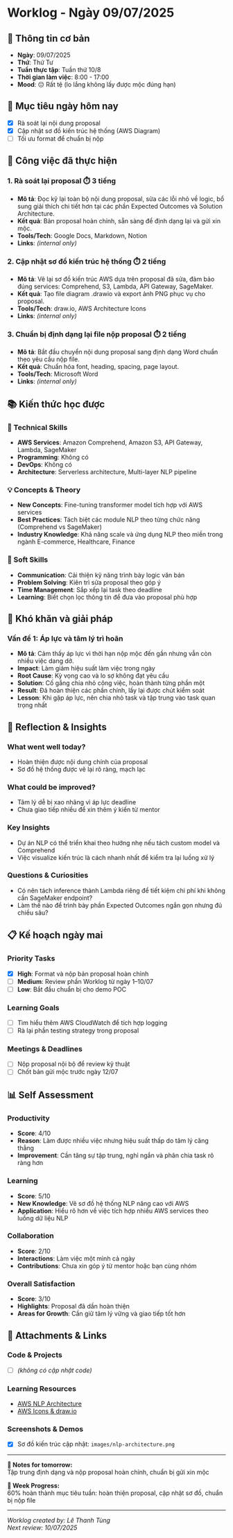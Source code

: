 # Worklog - Ngày 09/07/2025

## 📅 Thông tin cơ bản
- **Ngày**: 09/07/2025
- **Thứ**: Thứ Tư
- **Tuần thực tập**: Tuần thứ 10/8
- **Thời gian làm việc**: 8:00 - 17:00
- **Mood**: 😔 Rất tệ (lo lắng không lấy được mộc đúng hạn)

## 🎯 Mục tiêu ngày hôm nay
- [x] Rà soát lại nội dung proposal
- [x] Cập nhật sơ đồ kiến trúc hệ thống (AWS Diagram)
- [ ] Tối ưu format để chuẩn bị nộp

## 💼 Công việc đã thực hiện

### 1. Rà soát lại proposal ⏱️ 3 tiếng
- **Mô tả**: Đọc kỹ lại toàn bộ nội dung proposal, sửa các lỗi nhỏ về logic, bổ sung giải thích chi tiết hơn tại các phần Expected Outcomes và Solution Architecture.
- **Kết quả**: Bản proposal hoàn chỉnh, sẵn sàng để định dạng lại và gửi xin mộc.
- **Tools/Tech**: Google Docs, Markdown, Notion
- **Links**: *(internal only)*

### 2. Cập nhật sơ đồ kiến trúc hệ thống ⏱️ 2 tiếng
- **Mô tả**: Vẽ lại sơ đồ kiến trúc AWS dựa trên proposal đã sửa, đảm bảo đúng services: Comprehend, S3, Lambda, API Gateway, SageMaker.
- **Kết quả**: Tạo file diagram .drawio và export ảnh PNG phục vụ cho proposal.
- **Tools/Tech**: draw.io, AWS Architecture Icons
- **Links**: *(internal only)*

### 3. Chuẩn bị định dạng lại file nộp proposal ⏱️ 2 tiếng
- **Mô tả**: Bắt đầu chuyển nội dung proposal sang định dạng Word chuẩn theo yêu cầu nộp file.
- **Kết quả**: Chuẩn hóa font, heading, spacing, page layout.
- **Tools/Tech**: Microsoft Word
- **Links**: *(internal only)*

## 📚 Kiến thức học được

### 🔧 Technical Skills
- **AWS Services**: Amazon Comprehend, Amazon S3, API Gateway, Lambda, SageMaker
- **Programming**: Không có
- **DevOps**: Không có
- **Architecture**: Serverless architecture, Multi-layer NLP pipeline

### 💡 Concepts & Theory
- **New Concepts**: Fine-tuning transformer model tích hợp với AWS services
- **Best Practices**: Tách biệt các module NLP theo từng chức năng (Comprehend vs SageMaker)
- **Industry Knowledge**: Khả năng scale và ứng dụng NLP theo miền trong ngành E-commerce, Healthcare, Finance

### 🤝 Soft Skills
- **Communication**: Cải thiện kỹ năng trình bày logic văn bản
- **Problem Solving**: Kiên trì sửa proposal theo góp ý
- **Time Management**: Sắp xếp lại task theo deadline
- **Learning**: Biết chọn lọc thông tin để đưa vào proposal phù hợp

## 🚧 Khó khăn và giải pháp

### Vấn đề 1: Áp lực và tâm lý trì hoãn
- **Mô tả**: Cảm thấy áp lực vì thời hạn nộp mộc đến gần nhưng vẫn còn nhiều việc dang dở.
- **Impact**: Làm giảm hiệu suất làm việc trong ngày
- **Root Cause**: Kỳ vọng cao và lo sợ không đạt yêu cầu
- **Solution**: Cố gắng chia nhỏ công việc, hoàn thành từng phần một
- **Result**: Đã hoàn thiện các phần chính, lấy lại được chút kiểm soát
- **Lesson**: Khi gặp áp lực, nên chia nhỏ task và tập trung vào task quan trọng nhất

## 💭 Reflection & Insights

### What went well today?
- Hoàn thiện được nội dung chính của proposal
- Sơ đồ hệ thống được vẽ lại rõ ràng, mạch lạc

### What could be improved?
- Tâm lý dễ bị xao nhãng vì áp lực deadline
- Chưa giao tiếp nhiều để xin thêm ý kiến từ mentor

### Key Insights
- Dự án NLP có thể triển khai theo hướng nhẹ nếu tách custom model và Comprehend
- Việc visualize kiến trúc là cách nhanh nhất để kiểm tra lại luồng xử lý

### Questions & Curiosities
- Có nên tách inference thành Lambda riêng để tiết kiệm chi phí khi không cần SageMaker endpoint?
- Làm thế nào để trình bày phần Expected Outcomes ngắn gọn nhưng đủ chiều sâu?

## 📋 Kế hoạch ngày mai

### Priority Tasks
- [x] **High**: Format và nộp bản proposal hoàn chỉnh
- [ ] **Medium**: Review phần Worklog từ ngày 1–10/07
- [ ] **Low**: Bắt đầu chuẩn bị cho demo POC

### Learning Goals
- [ ] Tìm hiểu thêm AWS CloudWatch để tích hợp logging
- [ ] Rà lại phần testing strategy trong proposal

### Meetings & Deadlines
- [ ] Nộp proposal nội bộ để review kỹ thuật
- [ ] Chốt bản gửi mộc trước ngày 12/07

## 📊 Self Assessment

### Productivity
- **Score**: 4/10  
- **Reason**: Làm được nhiều việc nhưng hiệu suất thấp do tâm lý căng thẳng  
- **Improvement**: Cần tăng sự tập trung, nghỉ ngắn và phân chia task rõ ràng hơn

### Learning
- **Score**: 5/10  
- **New Knowledge**: Vẽ sơ đồ hệ thống NLP nâng cao với AWS  
- **Application**: Hiểu rõ hơn về việc tích hợp nhiều AWS services theo luồng dữ liệu NLP

### Collaboration
- **Score**: 2/10  
- **Interactions**: Làm việc một mình cả ngày  
- **Contributions**: Chưa xin góp ý từ mentor hoặc bạn cùng nhóm

### Overall Satisfaction
- **Score**: 3/10  
- **Highlights**: Proposal đã dần hoàn thiện  
- **Areas for Growth**: Cần giữ tâm lý vững và giao tiếp tốt hơn

## 📎 Attachments & Links

### Code & Projects
- [ ] *(không có cập nhật code)*

### Learning Resources
- [AWS NLP Architecture](https://docs.aws.amazon.com/comprehend/latest/dg/comprehend-architecture.html)
- [AWS Icons & draw.io](https://aws.amazon.com/architecture/icons/)

### Screenshots & Demos
- [x] Sơ đồ kiến trúc cập nhật: `images/nlp-architecture.png`

---

**📝 Notes for tomorrow:**  
Tập trung định dạng và nộp proposal hoàn chỉnh, chuẩn bị gửi xin mộc

**🎯 Week Progress:**  
60% hoàn thành mục tiêu tuần: hoàn thiện proposal, cập nhật sơ đồ, chuẩn bị nộp file

---
*Worklog created by: Lê Thanh Tùng*  
*Next review: 10/07/2025*
